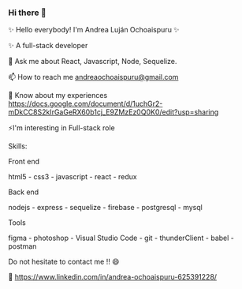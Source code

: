 ### Hi there 👋

✨ Hello everybody! I'm Andrea Luján Ochoaispuru ✨

✨ A full-stack developer

💬 Ask me about React, Javascript, Node, Sequelize.

📫 How to reach me andreaochoaispuru@gmail.com

📄 Know about my experiences https://docs.google.com/document/d/1uchGr2-mDkCC8S2kIrGaGeRX60b1cj_E9ZMzEz0Q0K0/edit?usp=sharing

⚡I'm interesting in Full-stack role

Skills:

Front end

html5 - css3 - javascript - react - redux

Back end

nodejs - express - sequelize - firebase - postgresql - mysql

Tools

figma - photoshop - Visual Studio Code - git - thunderClient - babel - postman

Do not hesitate to contact me !! 😄

📄 https://www.linkedin.com/in/andrea-ochoaispuru-625391228/

<!--
**olandrea/olandrea** is a ✨ _special_ ✨ repository because its `README.md` (this file) appears on your GitHub profile.

Here are some ideas to get you started:

- 🔭 I’m currently working on ...
- 🌱 I’m currently learning ...
- 👯 I’m looking to collaborate on ...
- 🤔 I’m looking for help with ...
- 💬 Ask me about ...
- 📫 How to reach me: ...
- 😄 Pronouns: ...
- ⚡ Fun fact: ...
-->
